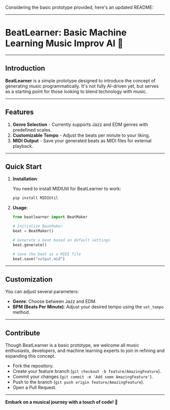 Considering the basic prototype provided, here's an updated README:

---

# BeatLearner: Basic Machine Learning Music Improv AI 🎵

---

## Introduction

**BeatLearner** is a simple prototype designed to introduce the concept of generating music programmatically. It's not fully AI-driven yet, but serves as a starting point for those looking to blend technology with music.

---

## Features

1. **Genre Selection** - Currently supports Jazz and EDM genres with predefined scales.
2. **Customizable Tempo** - Adjust the beats per minute to your liking.
3. **MIDI Output** - Save your generated beats as MIDI files for external playback.

---

## Quick Start

1. **Installation**:

   You need to install MIDIUtil for BeatLearner to work:

   ```bash
   pip install MIDIUtil
   ```

2. **Usage**:

   ```python
   from beatlearner import BeatMaker
   
   # Initialize BeatMaker
   beat = BeatMaker()
   
   # Generate a beat based on default settings
   beat.generate()
   
   # Save the beat as a MIDI file
   beat.save("output.mid")
   ```

---

## Customization

You can adjust several parameters:

- **Genre**: Choose between Jazz and EDM.
- **BPM (Beats Per Minute)**: Adjust your desired tempo using the `set_tempo` method.

---

## Contribute

Though BeatLearner is a basic prototype, we welcome all music enthusiasts, developers, and machine learning experts to join in refining and expanding this concept.

- Fork the repository.
- Create your feature branch (`git checkout -b feature/AmazingFeature`).
- Commit your changes (`git commit -m 'Add some AmazingFeature'`).
- Push to the branch (`git push origin feature/AmazingFeature`).
- Open a Pull Request.

---

**Embark on a musical journey with a touch of code! 🎼**
